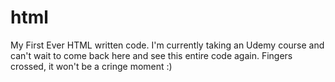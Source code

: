 # html
My First Ever HTML written code. I'm currently taking an Udemy course and can't wait to come back here and see this entire code again. Fingers crossed, it won't be a cringe moment :)
